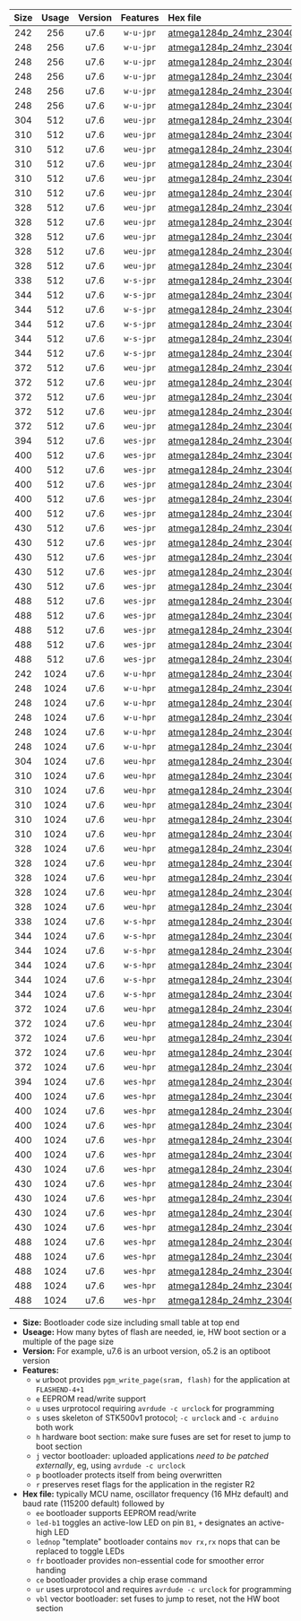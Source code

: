 |Size|Usage|Version|Features|Hex file|
|:-:|:-:|:-:|:-:|:--|
|242|256|u7.6|`w-u-jpr`|[atmega1284p_24mhz_230400bps_ur_vbl.hex](https://raw.githubusercontent.com/stefanrueger/urboot/main/atmega1284p_24mhz_230400bps_ur_vbl.hex)|
|248|256|u7.6|`w-u-jpr`|[atmega1284p_24mhz_230400bps_led+b5_ur_vbl.hex](https://raw.githubusercontent.com/stefanrueger/urboot/main/atmega1284p_24mhz_230400bps_led+b5_ur_vbl.hex)|
|248|256|u7.6|`w-u-jpr`|[atmega1284p_24mhz_230400bps_led+b7_ur_vbl.hex](https://raw.githubusercontent.com/stefanrueger/urboot/main/atmega1284p_24mhz_230400bps_led+b7_ur_vbl.hex)|
|248|256|u7.6|`w-u-jpr`|[atmega1284p_24mhz_230400bps_led+c7_ur_vbl.hex](https://raw.githubusercontent.com/stefanrueger/urboot/main/atmega1284p_24mhz_230400bps_led+c7_ur_vbl.hex)|
|248|256|u7.6|`w-u-jpr`|[atmega1284p_24mhz_230400bps_led+d7_ur_vbl.hex](https://raw.githubusercontent.com/stefanrueger/urboot/main/atmega1284p_24mhz_230400bps_led+d7_ur_vbl.hex)|
|248|256|u7.6|`w-u-jpr`|[atmega1284p_24mhz_230400bps_lednop_ur_vbl.hex](https://raw.githubusercontent.com/stefanrueger/urboot/main/atmega1284p_24mhz_230400bps_lednop_ur_vbl.hex)|
|304|512|u7.6|`weu-jpr`|[atmega1284p_24mhz_230400bps_ee_ur_vbl.hex](https://raw.githubusercontent.com/stefanrueger/urboot/main/atmega1284p_24mhz_230400bps_ee_ur_vbl.hex)|
|310|512|u7.6|`weu-jpr`|[atmega1284p_24mhz_230400bps_ee_led+b5_ur_vbl.hex](https://raw.githubusercontent.com/stefanrueger/urboot/main/atmega1284p_24mhz_230400bps_ee_led+b5_ur_vbl.hex)|
|310|512|u7.6|`weu-jpr`|[atmega1284p_24mhz_230400bps_ee_led+b7_ur_vbl.hex](https://raw.githubusercontent.com/stefanrueger/urboot/main/atmega1284p_24mhz_230400bps_ee_led+b7_ur_vbl.hex)|
|310|512|u7.6|`weu-jpr`|[atmega1284p_24mhz_230400bps_ee_led+c7_ur_vbl.hex](https://raw.githubusercontent.com/stefanrueger/urboot/main/atmega1284p_24mhz_230400bps_ee_led+c7_ur_vbl.hex)|
|310|512|u7.6|`weu-jpr`|[atmega1284p_24mhz_230400bps_ee_led+d7_ur_vbl.hex](https://raw.githubusercontent.com/stefanrueger/urboot/main/atmega1284p_24mhz_230400bps_ee_led+d7_ur_vbl.hex)|
|310|512|u7.6|`weu-jpr`|[atmega1284p_24mhz_230400bps_ee_lednop_ur_vbl.hex](https://raw.githubusercontent.com/stefanrueger/urboot/main/atmega1284p_24mhz_230400bps_ee_lednop_ur_vbl.hex)|
|328|512|u7.6|`weu-jpr`|[atmega1284p_24mhz_230400bps_ee_led+b5_fr_ur_vbl.hex](https://raw.githubusercontent.com/stefanrueger/urboot/main/atmega1284p_24mhz_230400bps_ee_led+b5_fr_ur_vbl.hex)|
|328|512|u7.6|`weu-jpr`|[atmega1284p_24mhz_230400bps_ee_led+b7_fr_ur_vbl.hex](https://raw.githubusercontent.com/stefanrueger/urboot/main/atmega1284p_24mhz_230400bps_ee_led+b7_fr_ur_vbl.hex)|
|328|512|u7.6|`weu-jpr`|[atmega1284p_24mhz_230400bps_ee_led+c7_fr_ur_vbl.hex](https://raw.githubusercontent.com/stefanrueger/urboot/main/atmega1284p_24mhz_230400bps_ee_led+c7_fr_ur_vbl.hex)|
|328|512|u7.6|`weu-jpr`|[atmega1284p_24mhz_230400bps_ee_led+d7_fr_ur_vbl.hex](https://raw.githubusercontent.com/stefanrueger/urboot/main/atmega1284p_24mhz_230400bps_ee_led+d7_fr_ur_vbl.hex)|
|328|512|u7.6|`weu-jpr`|[atmega1284p_24mhz_230400bps_ee_lednop_fr_ur_vbl.hex](https://raw.githubusercontent.com/stefanrueger/urboot/main/atmega1284p_24mhz_230400bps_ee_lednop_fr_ur_vbl.hex)|
|338|512|u7.6|`w-s-jpr`|[atmega1284p_24mhz_230400bps_vbl.hex](https://raw.githubusercontent.com/stefanrueger/urboot/main/atmega1284p_24mhz_230400bps_vbl.hex)|
|344|512|u7.6|`w-s-jpr`|[atmega1284p_24mhz_230400bps_led+b5_vbl.hex](https://raw.githubusercontent.com/stefanrueger/urboot/main/atmega1284p_24mhz_230400bps_led+b5_vbl.hex)|
|344|512|u7.6|`w-s-jpr`|[atmega1284p_24mhz_230400bps_led+b7_vbl.hex](https://raw.githubusercontent.com/stefanrueger/urboot/main/atmega1284p_24mhz_230400bps_led+b7_vbl.hex)|
|344|512|u7.6|`w-s-jpr`|[atmega1284p_24mhz_230400bps_led+c7_vbl.hex](https://raw.githubusercontent.com/stefanrueger/urboot/main/atmega1284p_24mhz_230400bps_led+c7_vbl.hex)|
|344|512|u7.6|`w-s-jpr`|[atmega1284p_24mhz_230400bps_led+d7_vbl.hex](https://raw.githubusercontent.com/stefanrueger/urboot/main/atmega1284p_24mhz_230400bps_led+d7_vbl.hex)|
|344|512|u7.6|`w-s-jpr`|[atmega1284p_24mhz_230400bps_lednop_vbl.hex](https://raw.githubusercontent.com/stefanrueger/urboot/main/atmega1284p_24mhz_230400bps_lednop_vbl.hex)|
|372|512|u7.6|`weu-jpr`|[atmega1284p_24mhz_230400bps_ee_led+b5_fr_ce_ur_vbl.hex](https://raw.githubusercontent.com/stefanrueger/urboot/main/atmega1284p_24mhz_230400bps_ee_led+b5_fr_ce_ur_vbl.hex)|
|372|512|u7.6|`weu-jpr`|[atmega1284p_24mhz_230400bps_ee_led+b7_fr_ce_ur_vbl.hex](https://raw.githubusercontent.com/stefanrueger/urboot/main/atmega1284p_24mhz_230400bps_ee_led+b7_fr_ce_ur_vbl.hex)|
|372|512|u7.6|`weu-jpr`|[atmega1284p_24mhz_230400bps_ee_led+c7_fr_ce_ur_vbl.hex](https://raw.githubusercontent.com/stefanrueger/urboot/main/atmega1284p_24mhz_230400bps_ee_led+c7_fr_ce_ur_vbl.hex)|
|372|512|u7.6|`weu-jpr`|[atmega1284p_24mhz_230400bps_ee_led+d7_fr_ce_ur_vbl.hex](https://raw.githubusercontent.com/stefanrueger/urboot/main/atmega1284p_24mhz_230400bps_ee_led+d7_fr_ce_ur_vbl.hex)|
|372|512|u7.6|`weu-jpr`|[atmega1284p_24mhz_230400bps_ee_lednop_fr_ce_ur_vbl.hex](https://raw.githubusercontent.com/stefanrueger/urboot/main/atmega1284p_24mhz_230400bps_ee_lednop_fr_ce_ur_vbl.hex)|
|394|512|u7.6|`wes-jpr`|[atmega1284p_24mhz_230400bps_ee_vbl.hex](https://raw.githubusercontent.com/stefanrueger/urboot/main/atmega1284p_24mhz_230400bps_ee_vbl.hex)|
|400|512|u7.6|`wes-jpr`|[atmega1284p_24mhz_230400bps_ee_led+b5_vbl.hex](https://raw.githubusercontent.com/stefanrueger/urboot/main/atmega1284p_24mhz_230400bps_ee_led+b5_vbl.hex)|
|400|512|u7.6|`wes-jpr`|[atmega1284p_24mhz_230400bps_ee_led+b7_vbl.hex](https://raw.githubusercontent.com/stefanrueger/urboot/main/atmega1284p_24mhz_230400bps_ee_led+b7_vbl.hex)|
|400|512|u7.6|`wes-jpr`|[atmega1284p_24mhz_230400bps_ee_led+c7_vbl.hex](https://raw.githubusercontent.com/stefanrueger/urboot/main/atmega1284p_24mhz_230400bps_ee_led+c7_vbl.hex)|
|400|512|u7.6|`wes-jpr`|[atmega1284p_24mhz_230400bps_ee_led+d7_vbl.hex](https://raw.githubusercontent.com/stefanrueger/urboot/main/atmega1284p_24mhz_230400bps_ee_led+d7_vbl.hex)|
|400|512|u7.6|`wes-jpr`|[atmega1284p_24mhz_230400bps_ee_lednop_vbl.hex](https://raw.githubusercontent.com/stefanrueger/urboot/main/atmega1284p_24mhz_230400bps_ee_lednop_vbl.hex)|
|430|512|u7.6|`wes-jpr`|[atmega1284p_24mhz_230400bps_ee_led+b5_fr_vbl.hex](https://raw.githubusercontent.com/stefanrueger/urboot/main/atmega1284p_24mhz_230400bps_ee_led+b5_fr_vbl.hex)|
|430|512|u7.6|`wes-jpr`|[atmega1284p_24mhz_230400bps_ee_led+b7_fr_vbl.hex](https://raw.githubusercontent.com/stefanrueger/urboot/main/atmega1284p_24mhz_230400bps_ee_led+b7_fr_vbl.hex)|
|430|512|u7.6|`wes-jpr`|[atmega1284p_24mhz_230400bps_ee_led+c7_fr_vbl.hex](https://raw.githubusercontent.com/stefanrueger/urboot/main/atmega1284p_24mhz_230400bps_ee_led+c7_fr_vbl.hex)|
|430|512|u7.6|`wes-jpr`|[atmega1284p_24mhz_230400bps_ee_led+d7_fr_vbl.hex](https://raw.githubusercontent.com/stefanrueger/urboot/main/atmega1284p_24mhz_230400bps_ee_led+d7_fr_vbl.hex)|
|430|512|u7.6|`wes-jpr`|[atmega1284p_24mhz_230400bps_ee_lednop_fr_vbl.hex](https://raw.githubusercontent.com/stefanrueger/urboot/main/atmega1284p_24mhz_230400bps_ee_lednop_fr_vbl.hex)|
|488|512|u7.6|`wes-jpr`|[atmega1284p_24mhz_230400bps_ee_led+b5_fr_ce_vbl.hex](https://raw.githubusercontent.com/stefanrueger/urboot/main/atmega1284p_24mhz_230400bps_ee_led+b5_fr_ce_vbl.hex)|
|488|512|u7.6|`wes-jpr`|[atmega1284p_24mhz_230400bps_ee_led+b7_fr_ce_vbl.hex](https://raw.githubusercontent.com/stefanrueger/urboot/main/atmega1284p_24mhz_230400bps_ee_led+b7_fr_ce_vbl.hex)|
|488|512|u7.6|`wes-jpr`|[atmega1284p_24mhz_230400bps_ee_led+c7_fr_ce_vbl.hex](https://raw.githubusercontent.com/stefanrueger/urboot/main/atmega1284p_24mhz_230400bps_ee_led+c7_fr_ce_vbl.hex)|
|488|512|u7.6|`wes-jpr`|[atmega1284p_24mhz_230400bps_ee_led+d7_fr_ce_vbl.hex](https://raw.githubusercontent.com/stefanrueger/urboot/main/atmega1284p_24mhz_230400bps_ee_led+d7_fr_ce_vbl.hex)|
|488|512|u7.6|`wes-jpr`|[atmega1284p_24mhz_230400bps_ee_lednop_fr_ce_vbl.hex](https://raw.githubusercontent.com/stefanrueger/urboot/main/atmega1284p_24mhz_230400bps_ee_lednop_fr_ce_vbl.hex)|
|242|1024|u7.6|`w-u-hpr`|[atmega1284p_24mhz_230400bps_ur.hex](https://raw.githubusercontent.com/stefanrueger/urboot/main/atmega1284p_24mhz_230400bps_ur.hex)|
|248|1024|u7.6|`w-u-hpr`|[atmega1284p_24mhz_230400bps_led+b5_ur.hex](https://raw.githubusercontent.com/stefanrueger/urboot/main/atmega1284p_24mhz_230400bps_led+b5_ur.hex)|
|248|1024|u7.6|`w-u-hpr`|[atmega1284p_24mhz_230400bps_led+b7_ur.hex](https://raw.githubusercontent.com/stefanrueger/urboot/main/atmega1284p_24mhz_230400bps_led+b7_ur.hex)|
|248|1024|u7.6|`w-u-hpr`|[atmega1284p_24mhz_230400bps_led+c7_ur.hex](https://raw.githubusercontent.com/stefanrueger/urboot/main/atmega1284p_24mhz_230400bps_led+c7_ur.hex)|
|248|1024|u7.6|`w-u-hpr`|[atmega1284p_24mhz_230400bps_led+d7_ur.hex](https://raw.githubusercontent.com/stefanrueger/urboot/main/atmega1284p_24mhz_230400bps_led+d7_ur.hex)|
|248|1024|u7.6|`w-u-hpr`|[atmega1284p_24mhz_230400bps_lednop_ur.hex](https://raw.githubusercontent.com/stefanrueger/urboot/main/atmega1284p_24mhz_230400bps_lednop_ur.hex)|
|304|1024|u7.6|`weu-hpr`|[atmega1284p_24mhz_230400bps_ee_ur.hex](https://raw.githubusercontent.com/stefanrueger/urboot/main/atmega1284p_24mhz_230400bps_ee_ur.hex)|
|310|1024|u7.6|`weu-hpr`|[atmega1284p_24mhz_230400bps_ee_led+b5_ur.hex](https://raw.githubusercontent.com/stefanrueger/urboot/main/atmega1284p_24mhz_230400bps_ee_led+b5_ur.hex)|
|310|1024|u7.6|`weu-hpr`|[atmega1284p_24mhz_230400bps_ee_led+b7_ur.hex](https://raw.githubusercontent.com/stefanrueger/urboot/main/atmega1284p_24mhz_230400bps_ee_led+b7_ur.hex)|
|310|1024|u7.6|`weu-hpr`|[atmega1284p_24mhz_230400bps_ee_led+c7_ur.hex](https://raw.githubusercontent.com/stefanrueger/urboot/main/atmega1284p_24mhz_230400bps_ee_led+c7_ur.hex)|
|310|1024|u7.6|`weu-hpr`|[atmega1284p_24mhz_230400bps_ee_led+d7_ur.hex](https://raw.githubusercontent.com/stefanrueger/urboot/main/atmega1284p_24mhz_230400bps_ee_led+d7_ur.hex)|
|310|1024|u7.6|`weu-hpr`|[atmega1284p_24mhz_230400bps_ee_lednop_ur.hex](https://raw.githubusercontent.com/stefanrueger/urboot/main/atmega1284p_24mhz_230400bps_ee_lednop_ur.hex)|
|328|1024|u7.6|`weu-hpr`|[atmega1284p_24mhz_230400bps_ee_led+b5_fr_ur.hex](https://raw.githubusercontent.com/stefanrueger/urboot/main/atmega1284p_24mhz_230400bps_ee_led+b5_fr_ur.hex)|
|328|1024|u7.6|`weu-hpr`|[atmega1284p_24mhz_230400bps_ee_led+b7_fr_ur.hex](https://raw.githubusercontent.com/stefanrueger/urboot/main/atmega1284p_24mhz_230400bps_ee_led+b7_fr_ur.hex)|
|328|1024|u7.6|`weu-hpr`|[atmega1284p_24mhz_230400bps_ee_led+c7_fr_ur.hex](https://raw.githubusercontent.com/stefanrueger/urboot/main/atmega1284p_24mhz_230400bps_ee_led+c7_fr_ur.hex)|
|328|1024|u7.6|`weu-hpr`|[atmega1284p_24mhz_230400bps_ee_led+d7_fr_ur.hex](https://raw.githubusercontent.com/stefanrueger/urboot/main/atmega1284p_24mhz_230400bps_ee_led+d7_fr_ur.hex)|
|328|1024|u7.6|`weu-hpr`|[atmega1284p_24mhz_230400bps_ee_lednop_fr_ur.hex](https://raw.githubusercontent.com/stefanrueger/urboot/main/atmega1284p_24mhz_230400bps_ee_lednop_fr_ur.hex)|
|338|1024|u7.6|`w-s-hpr`|[atmega1284p_24mhz_230400bps.hex](https://raw.githubusercontent.com/stefanrueger/urboot/main/atmega1284p_24mhz_230400bps.hex)|
|344|1024|u7.6|`w-s-hpr`|[atmega1284p_24mhz_230400bps_led+b5.hex](https://raw.githubusercontent.com/stefanrueger/urboot/main/atmega1284p_24mhz_230400bps_led+b5.hex)|
|344|1024|u7.6|`w-s-hpr`|[atmega1284p_24mhz_230400bps_led+b7.hex](https://raw.githubusercontent.com/stefanrueger/urboot/main/atmega1284p_24mhz_230400bps_led+b7.hex)|
|344|1024|u7.6|`w-s-hpr`|[atmega1284p_24mhz_230400bps_led+c7.hex](https://raw.githubusercontent.com/stefanrueger/urboot/main/atmega1284p_24mhz_230400bps_led+c7.hex)|
|344|1024|u7.6|`w-s-hpr`|[atmega1284p_24mhz_230400bps_led+d7.hex](https://raw.githubusercontent.com/stefanrueger/urboot/main/atmega1284p_24mhz_230400bps_led+d7.hex)|
|344|1024|u7.6|`w-s-hpr`|[atmega1284p_24mhz_230400bps_lednop.hex](https://raw.githubusercontent.com/stefanrueger/urboot/main/atmega1284p_24mhz_230400bps_lednop.hex)|
|372|1024|u7.6|`weu-hpr`|[atmega1284p_24mhz_230400bps_ee_led+b5_fr_ce_ur.hex](https://raw.githubusercontent.com/stefanrueger/urboot/main/atmega1284p_24mhz_230400bps_ee_led+b5_fr_ce_ur.hex)|
|372|1024|u7.6|`weu-hpr`|[atmega1284p_24mhz_230400bps_ee_led+b7_fr_ce_ur.hex](https://raw.githubusercontent.com/stefanrueger/urboot/main/atmega1284p_24mhz_230400bps_ee_led+b7_fr_ce_ur.hex)|
|372|1024|u7.6|`weu-hpr`|[atmega1284p_24mhz_230400bps_ee_led+c7_fr_ce_ur.hex](https://raw.githubusercontent.com/stefanrueger/urboot/main/atmega1284p_24mhz_230400bps_ee_led+c7_fr_ce_ur.hex)|
|372|1024|u7.6|`weu-hpr`|[atmega1284p_24mhz_230400bps_ee_led+d7_fr_ce_ur.hex](https://raw.githubusercontent.com/stefanrueger/urboot/main/atmega1284p_24mhz_230400bps_ee_led+d7_fr_ce_ur.hex)|
|372|1024|u7.6|`weu-hpr`|[atmega1284p_24mhz_230400bps_ee_lednop_fr_ce_ur.hex](https://raw.githubusercontent.com/stefanrueger/urboot/main/atmega1284p_24mhz_230400bps_ee_lednop_fr_ce_ur.hex)|
|394|1024|u7.6|`wes-hpr`|[atmega1284p_24mhz_230400bps_ee.hex](https://raw.githubusercontent.com/stefanrueger/urboot/main/atmega1284p_24mhz_230400bps_ee.hex)|
|400|1024|u7.6|`wes-hpr`|[atmega1284p_24mhz_230400bps_ee_led+b5.hex](https://raw.githubusercontent.com/stefanrueger/urboot/main/atmega1284p_24mhz_230400bps_ee_led+b5.hex)|
|400|1024|u7.6|`wes-hpr`|[atmega1284p_24mhz_230400bps_ee_led+b7.hex](https://raw.githubusercontent.com/stefanrueger/urboot/main/atmega1284p_24mhz_230400bps_ee_led+b7.hex)|
|400|1024|u7.6|`wes-hpr`|[atmega1284p_24mhz_230400bps_ee_led+c7.hex](https://raw.githubusercontent.com/stefanrueger/urboot/main/atmega1284p_24mhz_230400bps_ee_led+c7.hex)|
|400|1024|u7.6|`wes-hpr`|[atmega1284p_24mhz_230400bps_ee_led+d7.hex](https://raw.githubusercontent.com/stefanrueger/urboot/main/atmega1284p_24mhz_230400bps_ee_led+d7.hex)|
|400|1024|u7.6|`wes-hpr`|[atmega1284p_24mhz_230400bps_ee_lednop.hex](https://raw.githubusercontent.com/stefanrueger/urboot/main/atmega1284p_24mhz_230400bps_ee_lednop.hex)|
|430|1024|u7.6|`wes-hpr`|[atmega1284p_24mhz_230400bps_ee_led+b5_fr.hex](https://raw.githubusercontent.com/stefanrueger/urboot/main/atmega1284p_24mhz_230400bps_ee_led+b5_fr.hex)|
|430|1024|u7.6|`wes-hpr`|[atmega1284p_24mhz_230400bps_ee_led+b7_fr.hex](https://raw.githubusercontent.com/stefanrueger/urboot/main/atmega1284p_24mhz_230400bps_ee_led+b7_fr.hex)|
|430|1024|u7.6|`wes-hpr`|[atmega1284p_24mhz_230400bps_ee_led+c7_fr.hex](https://raw.githubusercontent.com/stefanrueger/urboot/main/atmega1284p_24mhz_230400bps_ee_led+c7_fr.hex)|
|430|1024|u7.6|`wes-hpr`|[atmega1284p_24mhz_230400bps_ee_led+d7_fr.hex](https://raw.githubusercontent.com/stefanrueger/urboot/main/atmega1284p_24mhz_230400bps_ee_led+d7_fr.hex)|
|430|1024|u7.6|`wes-hpr`|[atmega1284p_24mhz_230400bps_ee_lednop_fr.hex](https://raw.githubusercontent.com/stefanrueger/urboot/main/atmega1284p_24mhz_230400bps_ee_lednop_fr.hex)|
|488|1024|u7.6|`wes-hpr`|[atmega1284p_24mhz_230400bps_ee_led+b5_fr_ce.hex](https://raw.githubusercontent.com/stefanrueger/urboot/main/atmega1284p_24mhz_230400bps_ee_led+b5_fr_ce.hex)|
|488|1024|u7.6|`wes-hpr`|[atmega1284p_24mhz_230400bps_ee_led+b7_fr_ce.hex](https://raw.githubusercontent.com/stefanrueger/urboot/main/atmega1284p_24mhz_230400bps_ee_led+b7_fr_ce.hex)|
|488|1024|u7.6|`wes-hpr`|[atmega1284p_24mhz_230400bps_ee_led+c7_fr_ce.hex](https://raw.githubusercontent.com/stefanrueger/urboot/main/atmega1284p_24mhz_230400bps_ee_led+c7_fr_ce.hex)|
|488|1024|u7.6|`wes-hpr`|[atmega1284p_24mhz_230400bps_ee_led+d7_fr_ce.hex](https://raw.githubusercontent.com/stefanrueger/urboot/main/atmega1284p_24mhz_230400bps_ee_led+d7_fr_ce.hex)|
|488|1024|u7.6|`wes-hpr`|[atmega1284p_24mhz_230400bps_ee_lednop_fr_ce.hex](https://raw.githubusercontent.com/stefanrueger/urboot/main/atmega1284p_24mhz_230400bps_ee_lednop_fr_ce.hex)|

- **Size:** Bootloader code size including small table at top end
- **Useage:** How many bytes of flash are needed, ie, HW boot section or a multiple of the page size
- **Version:** For example, u7.6 is an urboot version, o5.2 is an optiboot version
- **Features:**
  + `w` urboot provides `pgm_write_page(sram, flash)` for the application at `FLASHEND-4+1`
  + `e` EEPROM read/write support
  + `u` uses urprotocol requiring `avrdude -c urclock` for programming
  + `s` uses skeleton of STK500v1 protocol; `-c urclock` and `-c arduino` both work
  + `h` hardware boot section: make sure fuses are set for reset to jump to boot section
  + `j` vector bootloader: uploaded applications *need to be patched externally*, eg, using `avrdude -c urclock`
  + `p` bootloader protects itself from being overwritten
  + `r` preserves reset flags for the application in the register R2
- **Hex file:** typically MCU name, oscillator frequency (16 MHz default) and baud rate (115200 default) followed by
  + `ee` bootloader supports EEPROM read/write
  + `led-b1` toggles an active-low LED on pin `B1`, `+` designates an active-high LED
  + `lednop` "template" bootloader contains `mov rx,rx` nops that can be replaced to toggle LEDs
  + `fr` bootloader provides non-essential code for smoother error handing
  + `ce` bootloader provides a chip erase command
  + `ur` uses urprotocol and requires `avrdude -c urclock` for programming
  + `vbl` vector bootloader: set fuses to jump to reset, not the HW boot section
